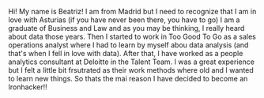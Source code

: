 Hi! My name is Beatriz!
I am from Madrid but I need to recognize that I am in love with Asturias (if you have never been there, you have to go)
I am a graduate of Business and Law and as you may be thinking, I really heard about data those years. 
Then I started to work in Too Good To Go as a sales operations analyst where I had to learn by myself abou data analysis (and that's when I fell in love with data). After that, I have worked as a people analytics consultant at Deloitte in the Talent Team. I was a great experience but I felt a little bit frsutrated as their work methods where old and I wanted to learn new things. So thats the mai reason I have decided to become an Ironhacker!!
